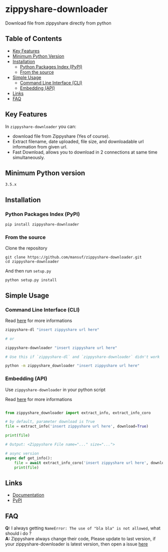 # zippyshare-downloader

Download file from zippyshare directly from python

## Table of Contents

- [Key Features](#key-features)
- [Minimum Python Version](#minimum-python-version)
- [Installation](#installation)
    - [Python Packages Index (PyPI)](#python-packages-index-pypi)
    - [From the source](#from-the-source)
- [Simple Usage](#simple-usage)
    - [Command Line Interface (CLI)](#command-line-interface-cli)
    - [Embedding (API)](#embedding-api)
- [Links](#links)
- [FAQ](#faq)

## Key Features

In `zippyshare-downloader` you can:

- download file from Zippyshare (Yes of course).
- Extract filename, date uploaded, file size, and downloadable url information from given url.
- Fast Download, allows you to download in 2 connections at same time simultaneously.

## Minimum Python version

```
3.5.x
```

## Installation

### Python Packages Index (PyPI)

```bash
pip install zippyshare-downloader
```

### From the source

Clone the repository
```
git clone https://github.com/mansuf/zippyshare-downloader.git
cd zippyshare-downloader
```

And then run `setup.py`
```
python setup.py install
```

## Simple Usage

### Command Line Interface (CLI)

Read [here](https://zippyshare-downloader.readthedocs.io/en/latest/cli.html) for more informations

```bash
zippyshare-dl "insert zippyshare url here"

# or

zippyshare-downloader "insert zippyshare url here"

# Use this if `zippyshare-dl` and `zippyshare-downloader` didn't work

python -m zippyshare_downloader "insert zippyshare url here"
```

### Embedding (API)
Use `zippyshare-downloader` in your python script

Read [here](https://zippyshare-downloader.readthedocs.io/en/latest/api.html) for more informations

```python

from zippyshare_downloader import extract_info, extract_info_coro

# by default, parameter download is True
file = extract_info('insert zippyshare url here', download=True)

print(file)

# Output: <Zippyshare File name="..." size="...">

# async version
async def get_info():
    file = await extract_info_coro('insert zippyshare url here', download=True)
    print(file)

```

## Links

- [Documentation](https://zippyshare-downloader.readthedocs.io/en/latest)
- [PyPI](https://pypi.org/project/zippyshare-downloader/)


## FAQ

**Q:** I always getting `NameError: The use of "bla bla" is not allowed`, what should i do ?<br>
**A:** Zippyshare always change their code, Please update to last version, if your zippyshare-downloader is latest version, then open a issue [here](https://github.com/mansuf/zippyshare-downloader/issues)

